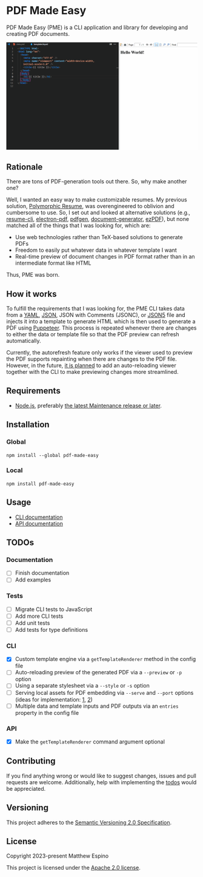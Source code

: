 # PDF Made Easy

PDF Made Easy (PME) is a CLI application and library for developing and creating PDF documents.

![A demo showing how the PME autorefresh feature works as the output PDF refreshes when either the template or data file is updated.](assets/demo.gif)

## Rationale

There are tons of PDF-generation tools out there. So, why make another one?

Well, I wanted an easy way to make customizable resumes. My previous solution, [Polymorphic Resume](https://github.com/mcecode/polymorphic-resume), was overengineered to oblivion and cumbersome to use. So, I set out and looked at alternative solutions (e.g., [resume-cli](https://github.com/jsonresume/resume-cli), [electron-pdf](https://github.com/fraserxu/electron-pdf), [pdfgen](https://github.com/hausgold/pdfgen), [document-generator](https://github.com/adzialocha/document-generator), [ezPDF](https://github.com/heyset/ezpdf)), but none matched all of the things that I was looking for, which are:

- Use web technologies rather than TeX-based solutions to generate PDFs
- Freedom to easily put whatever data in whatever template I want
- Real-time preview of document changes in PDF format rather than in an intermediate format like HTML

Thus, PME was born.

## How it works

To fulfill the requirements that I was looking for, the PME CLI takes data from a [YAML](https://yaml.org), [JSON](https://www.json.org/json-en.html), JSON with Comments (JSONC), or [JSON5](https://json5.org) file and injects it into a template to generate HTML which is then used to generate a PDF using [Puppeteer](https://pptr.dev). This process is repeated whenever there are changes to either the data or template file so that the PDF preview can refresh automatically.

Currently, the autorefresh feature only works if the viewer used to preview the PDF supports repainting when there are changes to the PDF file. However, in the future, [it is planned](#todos) to add an auto-reloading viewer together with the CLI to make previewing changes more streamlined.

## Requirements

- [Node.js](https://nodejs.org), preferably [the latest Maintenance release or later](https://github.com/nodejs/release#release-schedule).

## Installation

### Global

```console
npm install --global pdf-made-easy
```

### Local

```console
npm install pdf-made-easy
```

## Usage

- [CLI documentation](docs/01-cli.md)
- [API documentation](docs/02-api.md)

## TODOs

### Documentation

- [ ] Finish documentation
- [ ] Add examples

### Tests

- [ ] Migrate CLI tests to JavaScript
- [ ] Add more CLI tests
- [ ] Add unit tests
- [ ] Add tests for type definitions

### CLI

- [x] Custom template engine via a `getTemplateRenderer` method in the config file
- [ ] Auto-reloading preview of the generated PDF via a `--preview` or `-p` option
- [ ] Using a separate stylesheet via a `--style` or `-s` option
- [ ] Serving local assets for PDF embedding via `--serve` and `--port` options (ideas for implementation: [1](https://stackoverflow.com/a/67505480), [2](https://github.com/puppeteer/puppeteer/issues/1643))
- [ ] Multiple data and template inputs and PDF outputs via an `entries` property in the config file

### API

- [x] Make the `getTemplateRenderer` command argument optional

## Contributing

If you find anything wrong or would like to suggest changes, issues and pull requests are welcome. Additionally, help with implementing the [todos](#todos) would be appreciated.

## Versioning

This project adheres to the [Semantic Versioning 2.0 Specification](https://semver.org).

## License

Copyright 2023-present Matthew Espino

This project is licensed under the [Apache 2.0 license](LICENSE).

